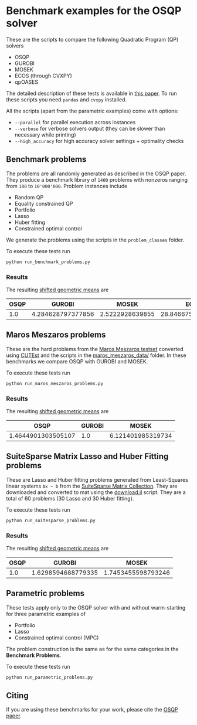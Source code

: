 # Benchmark examples for the OSQP solver

These are the scripts to compare the following Quadratic Program (QP) solvers

-   OSQP
-   GUROBI
-   MOSEK
-   ECOS (through CVXPY)
-   qpOASES

The detailed description of these tests is available in [this paper](https://arxiv.org/pdf/1711.08013.pdf).
To run these scripts you need `pandas` and `cvxpy` installed.

All the scripts (apart from the parametric examples) come with options:
- `--parallel` for parallel execution across instances
- `--verbose` for verbose solvers output (they  can be slower than necessary while printing)
- `--high_accuracy` for high accuracy solver settings + optimality checks


## Benchmark problems
The problems are all randomly generated as described in the OSQP paper.
They produce a benchmark library of `1400` problems with nonzeros ranging from `100` to `10'000'000`.
Problem instances include

-   Random QP
-   Equality constrained QP
-   Portfolio
-   Lasso
-   Huber fitting
-   Constrained optimal control

We generate the problems using the scripts in the `problem_classes` folder.

To execute these tests run
```python
python run_benchmark_problems.py
```

### Results
The resulting [shifted geometric means](http://plato.asu.edu/ftp/shgeom.html) are

| OSQP | GUROBI            | MOSEK           | ECOS               | qpOASES            |
| ---- | ----------------- | --------------- | ------------------ | ------------------ |
| 1.0  | 4.284628797377856 | 2.5222928639855 | 28.846675051894692 | 149.93199918447826 |


## Maros Meszaros problems
These are the hard problems from the [Maros Meszaros testset](http://www.cuter.rl.ac.uk/Problems/marmes.shtml) converted using [CUTEst](https://ccpforge.cse.rl.ac.uk/gf/project/cutest/wiki) and the scripts in the [maros_meszaros_data/](./problem_classes/maros_meszaros_data) folder.
In these benchmarks we compare OSQP with GUROBI and MOSEK.

To execute these tests run
```python
python run_maros_meszaros_problems.py
```

### Results
The resulting [shifted geometric means](http://plato.asu.edu/ftp/shgeom.html) are

| OSQP               | GUROBI | MOSEK             |
| ------------------ | ------ | ----------------- |
| 1.4644901303505107 | 1.0    | 6.121401985319734 |


## SuiteSparse Matrix Lasso and Huber Fitting problems
These are Lasso and Huber fitting problems generated from Least-Squares linear systems `Ax ~ b` from the [SuiteSparse Matrix Collection](https://sparse.tamu.edu/). They are downloaded and converted to mat using the [download.jl](./problem_classes/suitesparse_matrix_collection/download.jl) script. They are a total of 60 problems (30 Lasso and 30 Huber fitting).

To execute these tests run
```python
python run_suitesparse_problems.py
```

### Results
The resulting [shifted geometric means](http://plato.asu.edu/ftp/shgeom.html) are

| OSQP | GUROBI             | MOSEK              |
| ---- | ------------------ | ------------------ |
| 1.0  | 1.6298594688779335 | 1.7453455598793246 |

## Parametric problems
These tests apply only to the OSQP solver with and without warm-starting for three parametric examples of
-   Portfolio
-   Lasso
-   Constrained optimal control (MPC)

The problem construction is the same as for the same categories in the **Benchmark Problems**.

To execute these tests run
```python
python run_parametric_problems.py
```

## Citing

If you are using these benchmarks for your work, please cite the [OSQP paper](https://osqp.org/citing/).

